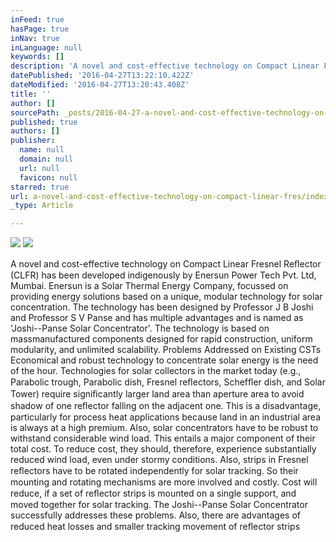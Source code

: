 ```yaml
---
inFeed: true
hasPage: true
inNav: true
inLanguage: null
keywords: []
description: 'A novel and cost-effective technology on Compact Linear Fresnel Reﬂector (CLFR) has been developed indigenously by Enersun Power Tech Pvt. Ltd, Mumbai. Enersun is a Solar Thermal Energy Company, focussed on providing energy solutions based on a unique, modular technology for solar concentration. The technology has been designed by Professor J B Joshi and Professor S V Panse and has multiple advantages and is named as ‘Joshi–Panse Solar Concentrator’. The technology is based on massmanufactured components designed for rapid construction, uniform modularity, and unlimited scalability. Problems Addressed on Existing CSTs Economical and robust technology to concentrate solar energy is the need of the hour. Technologies for solar collectors in the market today (e.g., Parabolic trough, Parabolic dish, Fresnel reﬂectors, Schefﬂer dish, and Solar Tower) require signiﬁcantly larger land area than aperture area to avoid shadow of one reﬂector falling on the adjacent one. This is a disadvantage, particularly for process heat applications because land in an industrial area is always at a high premium. Also, solar concentrators have to be robust to withstand considerable wind load. This entails a major component of their total cost. To reduce cost, they should, therefore, experience substantially reduced wind load, even under stormy conditions. Also, strips in Fresnel reﬂectors have to be rotated independently for solar tracking. So their mounting and rotating mechanisms are more involved and costly. Cost will reduce, if a set of reﬂector strips is mounted on a single support, and moved together for solar tracking. The Joshi–Panse Solar Concentrator successfully addresses these problems. Also, there are advantages of reduced heat losses and smaller tracking movement of reﬂector strips'
datePublished: '2016-04-27T13:22:10.422Z'
dateModified: '2016-04-27T13:20:43.408Z'
title: ''
author: []
sourcePath: _posts/2016-04-27-a-novel-and-cost-effective-technology-on-compact-linear-fres.md
published: true
authors: []
publisher:
  name: null
  domain: null
  url: null
  favicon: null
starred: true
url: a-novel-and-cost-effective-technology-on-compact-linear-fres/index.html
_type: Article

---
```

![](https://the-grid-user-content.s3-us-west-2.amazonaws.com/562fa545-c0bf-4cd3-8616-2846cf843198.jpg)
![](https://the-grid-user-content.s3-us-west-2.amazonaws.com/e1f9810f-e3fd-4b56-996f-31c14e912432.jpg)

A novel and cost-effective technology on Compact Linear Fresnel Reﬂector (CLFR) has been developed indigenously by Enersun Power Tech Pvt. Ltd, Mumbai. Enersun is a Solar Thermal Energy Company, focussed on providing energy solutions based on a unique, modular technology for solar concentration. The technology has been designed by Professor J B Joshi and Professor S V Panse and has multiple advantages and is named as 'Joshi--Panse Solar Concentrator'. The technology is based on massmanufactured components designed for rapid construction, uniform modularity, and unlimited scalability. Problems Addressed on Existing CSTs Economical and robust technology to concentrate solar energy is the need of the hour. Technologies for solar collectors in the market today (e.g., Parabolic trough, Parabolic dish, Fresnel reﬂectors, Schefﬂer dish, and Solar Tower) require signiﬁcantly larger land area than aperture area to avoid shadow of one reﬂector falling on the adjacent one. This is a disadvantage, particularly for process heat applications because land in an industrial area is always at a high premium. Also, solar concentrators have to be robust to withstand considerable wind load. This entails a major component of their total cost. To reduce cost, they should, therefore, experience substantially reduced wind load, even under stormy conditions. Also, strips in Fresnel reﬂectors have to be rotated independently for solar tracking. So their mounting and rotating mechanisms are more involved and costly. Cost will reduce, if a set of reﬂector strips is mounted on a single support, and moved together for solar tracking. The Joshi--Panse Solar Concentrator successfully addresses these problems. Also, there are advantages of reduced heat losses and smaller tracking movement of reﬂector strips